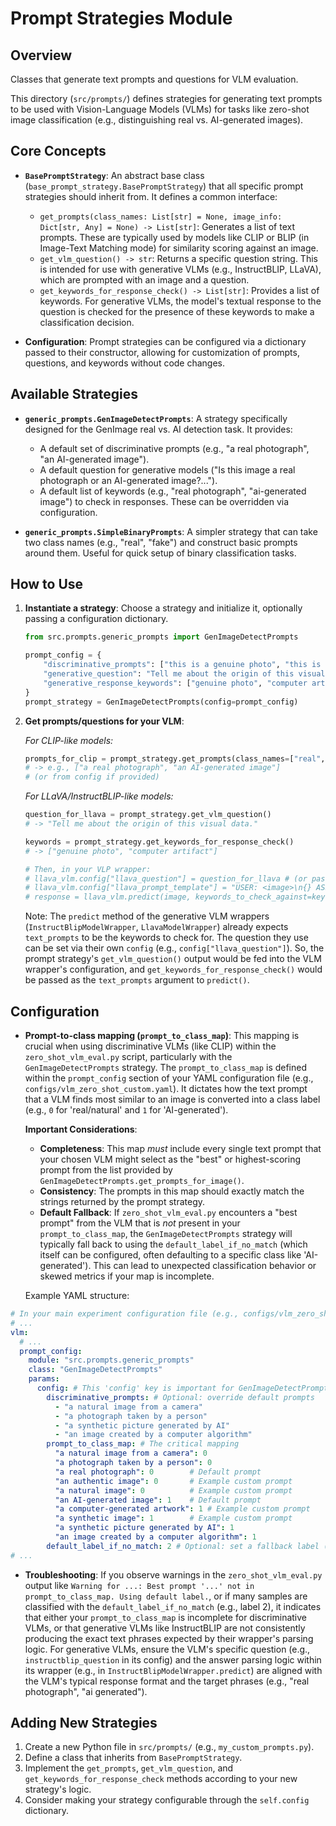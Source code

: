 # Prompt Strategies Module

## Overview
Classes that generate text prompts and questions for VLM evaluation.

This directory (`src/prompts/`) defines strategies for generating text prompts to be used with Vision-Language Models (VLMs) for tasks like zero-shot image classification (e.g., distinguishing real vs. AI-generated images).

## Core Concepts

- **`BasePromptStrategy`**: An abstract base class (`base_prompt_strategy.BasePromptStrategy`) that all specific prompt strategies should inherit from. It defines a common interface:
    - `get_prompts(class_names: List[str] = None, image_info: Dict[str, Any] = None) -> List[str]`: 
        Generates a list of text prompts. These are typically used by models like CLIP or BLIP (in Image-Text Matching mode) for similarity scoring against an image.
    - `get_vlm_question() -> str`:
        Returns a specific question string. This is intended for use with generative VLMs (e.g., InstructBLIP, LLaVA), which are prompted with an image and a question.
    - `get_keywords_for_response_check() -> List[str]`:
        Provides a list of keywords. For generative VLMs, the model's textual response to the question is checked for the presence of these keywords to make a classification decision.

- **Configuration**: Prompt strategies can be configured via a dictionary passed to their constructor, allowing for customization of prompts, questions, and keywords without code changes.

## Available Strategies

- **`generic_prompts.GenImageDetectPrompts`**: 
    A strategy specifically designed for the GenImage real vs. AI detection task. It provides:
    - A default set of discriminative prompts (e.g., "a real photograph", "an AI-generated image").
    - A default question for generative models ("Is this image a real photograph or an AI-generated image?...").
    - A default list of keywords (e.g., "real photograph", "ai-generated image") to check in responses.
    These can be overridden via configuration.

- **`generic_prompts.SimpleBinaryPrompts`**: 
    A simpler strategy that can take two class names (e.g., "real", "fake") and construct basic prompts around them. Useful for quick setup of binary classification tasks.

## How to Use

1.  **Instantiate a strategy**: Choose a strategy and initialize it, optionally passing a configuration dictionary.
    ```python
    from src.prompts.generic_prompts import GenImageDetectPrompts

    prompt_config = {
        "discriminative_prompts": ["this is a genuine photo", "this is a computer artifact"],
        "generative_question": "Tell me about the origin of this visual data.",
        "generative_response_keywords": ["genuine photo", "computer artifact"]
    }
    prompt_strategy = GenImageDetectPrompts(config=prompt_config)
    ```

2.  **Get prompts/questions for your VLM**:

    *For CLIP-like models:*
    ```python
    prompts_for_clip = prompt_strategy.get_prompts(class_names=["real", "ai"])
    # -> e.g., ["a real photograph", "an AI-generated image"]
    # (or from config if provided)
    ```

    *For LLaVA/InstructBLIP-like models:*
    ```python
    question_for_llava = prompt_strategy.get_vlm_question()
    # -> "Tell me about the origin of this visual data."
    
    keywords = prompt_strategy.get_keywords_for_response_check()
    # -> ["genuine photo", "computer artifact"]
    
    # Then, in your VLP wrapper:
    # llava_vlm.config["llava_question"] = question_for_llava # (or pass directly)
    # llava_vlm.config["llava_prompt_template"] = "USER: <image>\n{} ASSISTANT:"
    # response = llava_vlm.predict(image, keywords_to_check_against=keywords)
    ```
    Note: The `predict` method of the generative VLM wrappers (`InstructBlipModelWrapper`, `LlavaModelWrapper`) already expects `text_prompts` to be the keywords to check for. The question they use can be set via their own `config` (e.g., `config["llava_question"]`). So, the prompt strategy's `get_vlm_question()` output would be fed into the VLM wrapper's configuration, and `get_keywords_for_response_check()` would be passed as the `text_prompts` argument to `predict()`.

## Configuration

- **Prompt-to-class mapping (`prompt_to_class_map`)**: 
    This mapping is crucial when using discriminative VLMs (like CLIP) within the `zero_shot_vlm_eval.py` script, particularly with the `GenImageDetectPrompts` strategy.
    The `prompt_to_class_map` is defined within the `prompt_config` section of your YAML configuration file (e.g., `configs/vlm_zero_shot_custom.yaml`).
    It dictates how the text prompt that a VLM finds most similar to an image is converted into a class label (e.g., `0` for 'real/natural' and `1` for 'AI-generated').

    **Important Considerations**:
    - **Completeness**: This map *must* include every single text prompt that your chosen VLM might select as the "best" or highest-scoring prompt from the list provided by `GenImageDetectPrompts.get_prompts_for_image()`.
    - **Consistency**: The prompts in this map should exactly match the strings returned by the prompt strategy.
    - **Default Fallback**: If `zero_shot_vlm_eval.py` encounters a "best prompt" from the VLM that is *not* present in your `prompt_to_class_map`, the `GenImageDetectPrompts` strategy will typically fall back to using the `default_label_if_no_match` (which itself can be configured, often defaulting to a specific class like 'AI-generated'). This can lead to unexpected classification behavior or skewed metrics if your map is incomplete.

    Example YAML structure:
```yaml
# In your main experiment configuration file (e.g., configs/vlm_zero_shot_custom.yaml)
# ...
vlm:
  # ...
  prompt_config:
    module: "src.prompts.generic_prompts"
    class: "GenImageDetectPrompts"
    params:
      config: # This 'config' key is important for GenImageDetectPrompts
        discriminative_prompts: # Optional: override default prompts
          - "a natural image from a camera"
          - "a photograph taken by a person"
          - "a synthetic picture generated by AI"
          - "an image created by a computer algorithm"
        prompt_to_class_map: # The critical mapping
          "a natural image from a camera": 0
          "a photograph taken by a person": 0
          "a real photograph": 0        # Default prompt
          "an authentic image": 0       # Example custom prompt
          "a natural image": 0          # Example custom prompt
          "an AI-generated image": 1    # Default prompt
          "a computer-generated artwork": 1 # Example custom prompt
          "a synthetic image": 1        # Example custom prompt
          "a synthetic picture generated by AI": 1
          "an image created by a computer algorithm": 1
        default_label_if_no_match: 2 # Optional: set a fallback label (e.g., 0 for real, 1 for AI, 2 for unknown/unclassified)
# ...
```

- **Troubleshooting**: If you observe warnings in the `zero_shot_vlm_eval.py` output like `Warning for ...: Best prompt '...' not in prompt_to_class_map. Using default label.`, or if many samples are classified with the `default_label_if_no_match` (e.g., label 2), it indicates that either your `prompt_to_class_map` is incomplete for discriminative VLMs, or that generative VLMs like InstructBLIP are not consistently producing the exact text phrases expected by their wrapper's parsing logic. For generative VLMs, ensure the VLM's specific question (e.g., `instructblip_question` in its config) and the answer parsing logic within its wrapper (e.g., in `InstructBlipModelWrapper.predict`) are aligned with the VLM's typical response format and the target phrases (e.g., "real photograph", "ai generated").

## Adding New Strategies

1.  Create a new Python file in `src/prompts/` (e.g., `my_custom_prompts.py`).
2.  Define a class that inherits from `BasePromptStrategy`.
3.  Implement the `get_prompts`, `get_vlm_question`, and `get_keywords_for_response_check` methods according to your new strategy's logic.
4.  Consider making your strategy configurable through the `self.config` dictionary. 